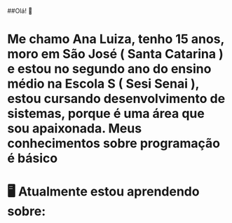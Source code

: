##Olá! 👋


# Me chamo Ana Luiza, tenho 15 anos, moro em São José ( Santa Catarina ) e estou no segundo ano do ensino médio na Escola S ( Sesi Senai ), estou cursando desenvolvimento de sistemas, porque é uma área que sou apaixonada. Meus conhecimentos sobre programação é básico


# 🖥️ Atualmente estou aprendendo sobre:
<link rel="stylesheet" href="https://cdn.jsdelivr.net/gh/devicons/devicon@v2.15.1/devicon.min.css">

